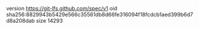 version https://git-lfs.github.com/spec/v1
oid sha256:8829943b5429e566c35561db8d66fe316094f18fcdcb1aed399b6d7d8a208dab
size 14293
